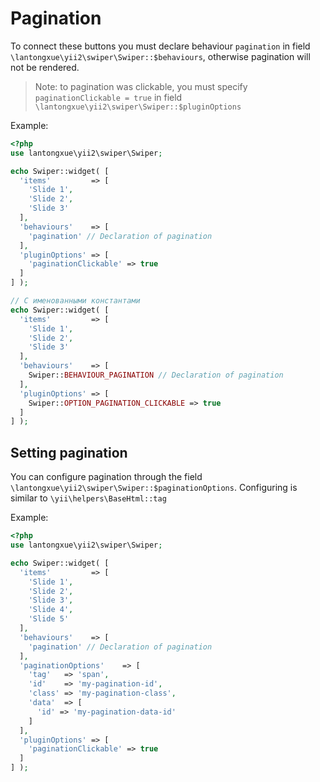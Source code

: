 # Pagination

To connect these buttons you must declare behaviour `pagination` in field `\lantongxue\yii2\swiper\Swiper::$behaviours`, 
otherwise pagination will not be rendered.

> Note: to pagination was clickable, you must specify `paginationClickable = true` 
  in field `\lantongxue\yii2\swiper\Swiper::$pluginOptions`

Example:

```PHP
<?php
use lantongxue\yii2\swiper\Swiper;

echo Swiper::widget( [
  'items'         => [
    'Slide 1',
    'Slide 2',
    'Slide 3'
  ],
  'behaviours'    => [
    'pagination' // Declaration of pagination
  ],
  'pluginOptions' => [
    'paginationClickable' => true
  ]
] );

// С именованными константами
echo Swiper::widget( [
  'items'         => [
    'Slide 1',
    'Slide 2',
    'Slide 3'
  ],
  'behaviours'    => [
    Swiper::BEHAVIOUR_PAGINATION // Declaration of pagination
  ],
  'pluginOptions' => [
    Swiper::OPTION_PAGINATION_CLICKABLE => true
  ]
] );
```

## Setting pagination

You can configure pagination through the field `\lantongxue\yii2\swiper\Swiper::$paginationOptions`. 
Configuring is similar to `\yii\helpers\BaseHtml::tag`

Example:

```PHP
<?php
use lantongxue\yii2\swiper\Swiper;

echo Swiper::widget( [
  'items'         => [
    'Slide 1',
    'Slide 2',
    'Slide 3',
    'Slide 4',
    'Slide 5'
  ],
  'behaviours'    => [
    'pagination' // Declaration of pagination
  ],
  'paginationOptions'    => [
    'tag'   => 'span',
    'id'    => 'my-pagination-id',
    'class' => 'my-pagination-class',
    'data'  => [
      'id' => 'my-pagination-data-id'
    ]
  ],
  'pluginOptions' => [
    'paginationClickable' => true
  ]
] );
```

